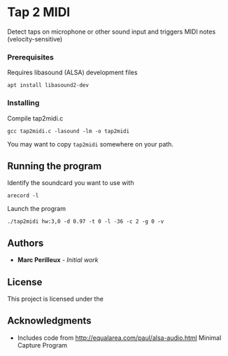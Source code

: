 # Tap 2 MIDI

Detect taps on microphone or other sound input and triggers MIDI notes (velocity-sensitive)

### Prerequisites

Requires libasound (ALSA) development files

```
apt install libasound2-dev
```

### Installing

Compile tap2midi.c
```
gcc tap2midi.c -lasound -lm -o tap2midi
```
You may want to copy `tap2midi` somewhere on your path.


## Running the program

Identify the soundcard you want to use with
```
arecord -l
```
Launch the program
```
./tap2midi hw:3,0 -d 0.97 -t 0 -l -36 -c 2 -g 0 -v
```

## Authors

* **Marc Perilleux** - *Initial work*

## License

This project is licensed under the 

## Acknowledgments

* Includes code from http://equalarea.com/paul/alsa-audio.html Minimal Capture Program

